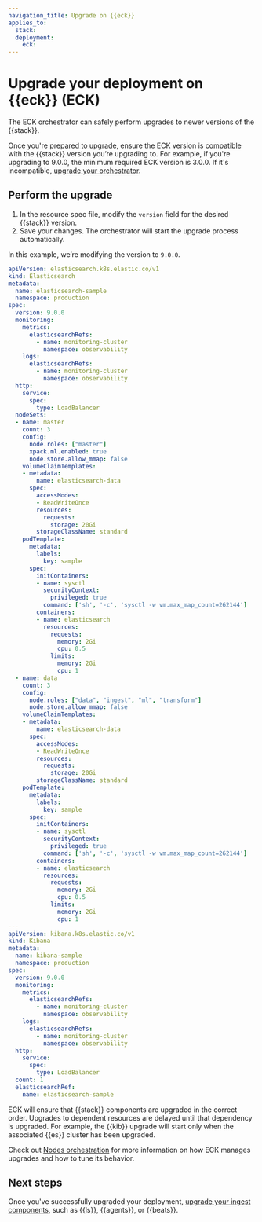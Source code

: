 ```yaml
---
navigation_title: Upgrade on {{eck}}
applies_to:
  stack:
  deployment:
    eck:
---
```


# Upgrade your deployment on {{eck}} (ECK)

The ECK orchestrator can safely perform upgrades to newer versions of the {{stack}}.

Once you're [prepared to upgrade](/deploy-manage/upgrade/prepare-to-upgrade.md), ensure the ECK version is [compatible](/deploy-manage/deploy/cloud-on-k8s.md) with the {{stack}} version you’re upgrading to. For example, if you're upgrading to 9.0.0, the minimum required ECK version is 3.0.0. If it's incompatible, [upgrade your orchestrator](/deploy-manage/upgrade/orchestrator/upgrade-cloud-on-k8s.md).

## Perform the upgrade

1. In the resource spec file, modify the `version` field for the desired {{stack}} version.
2. Save your changes. The orchestrator will start the upgrade process automatically.

In this example, we’re modifying the version to `9.0.0`.

```yaml
apiVersion: elasticsearch.k8s.elastic.co/v1
kind: Elasticsearch
metadata:
  name: elasticsearch-sample
  namespace: production
spec:
  version: 9.0.0
  monitoring:
    metrics:
      elasticsearchRefs:
        - name: monitoring-cluster
          namespace: observability
    logs:
      elasticsearchRefs:
        - name: monitoring-cluster
          namespace: observability
  http:
    service:
      spec:
        type: LoadBalancer
  nodeSets:
  - name: master
    count: 3
    config:
      node.roles: ["master"]
      xpack.ml.enabled: true
      node.store.allow_mmap: false
    volumeClaimTemplates:
    - metadata:
        name: elasticsearch-data
      spec:
        accessModes:
        - ReadWriteOnce
        resources:
          requests:
            storage: 20Gi
        storageClassName: standard
    podTemplate:
      metadata:
        labels:
          key: sample
      spec:
        initContainers:
        - name: sysctl
          securityContext:
            privileged: true
          command: ['sh', '-c', 'sysctl -w vm.max_map_count=262144']
        containers:
        - name: elasticsearch
          resources:
            requests:
              memory: 2Gi
              cpu: 0.5
            limits:
              memory: 2Gi
              cpu: 1
  - name: data
    count: 3
    config:
      node.roles: ["data", "ingest", "ml", "transform"]
      node.store.allow_mmap: false
    volumeClaimTemplates:
    - metadata:
        name: elasticsearch-data
      spec:
        accessModes:
        - ReadWriteOnce
        resources:
          requests:
            storage: 20Gi
        storageClassName: standard
    podTemplate:
      metadata:
        labels:
          key: sample
      spec:
        initContainers:
        - name: sysctl
          securityContext:
            privileged: true
          command: ['sh', '-c', 'sysctl -w vm.max_map_count=262144']
        containers:
        - name: elasticsearch
          resources:
            requests:
              memory: 2Gi
              cpu: 0.5
            limits:
              memory: 2Gi
              cpu: 1
---
apiVersion: kibana.k8s.elastic.co/v1
kind: Kibana
metadata:
  name: kibana-sample
  namespace: production
spec:
  version: 9.0.0
  monitoring:
    metrics:
      elasticsearchRefs:
        - name: monitoring-cluster
          namespace: observability
    logs:
      elasticsearchRefs:
        - name: monitoring-cluster
          namespace: observability
  http:
    service:
      spec:
        type: LoadBalancer
  count: 1
  elasticsearchRef:
    name: elasticsearch-sample
```

ECK will ensure that {{stack}} components are upgraded in the correct order. Upgrades to dependent resources are delayed until that dependency is upgraded. For example, the {{kib}} upgrade will start only when the associated {{es}} cluster has been upgraded.

Check out [Nodes orchestration](/deploy-manage/deploy/cloud-on-k8s/nodes-orchestration.md) for more information on how ECK manages upgrades and how to tune its behavior.

## Next steps

Once you've successfully upgraded your deployment, [upgrade your ingest components](/deploy-manage/upgrade/ingest-components.md), such as {{ls}}, {{agents}}, or {{beats}}.
